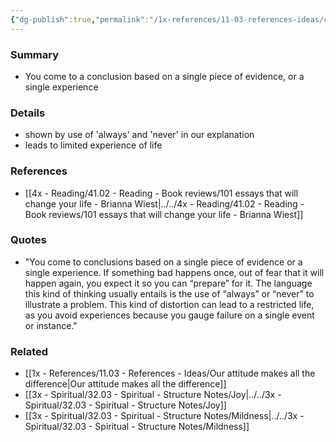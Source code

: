 ```yaml
---
{"dg-publish":true,"permalink":"/1x-references/11-03-references-ideas/cognitive-biases-overgeneralization/"}
---
```



### Summary
- You come to a conclusion based on a single piece of evidence, or a single experience

### Details
- shown by use of 'always' and 'never' in our explanation
- leads to limited experience of life

### References
- [[4x - Reading/41.02 - Reading - Book reviews/101 essays that will change your life - Brianna Wiest\|../../4x - Reading/41.02 - Reading - Book reviews/101 essays that will change your life - Brianna Wiest]]

### Quotes
- "You come to conclusions based on a single piece of evidence or a single experience. If something bad happens once, out of fear that it will happen again, you expect it so you can “prepare” for it. The language this kind of thinking usually entails is the use of “always” or “never” to illustrate a problem. This kind of distortion can lead to a restricted life, as you avoid experiences because you gauge failure on a single event or instance."

### Related
- [[1x - References/11.03 - References - Ideas/Our attitude makes all the difference\|Our attitude makes all the difference]]
- [[3x - Spiritual/32.03 - Spiritual - Structure Notes/Joy\|../../3x - Spiritual/32.03 - Spiritual - Structure Notes/Joy]]
- [[3x - Spiritual/32.03 - Spiritual - Structure Notes/Mildness\|../../3x - Spiritual/32.03 - Spiritual - Structure Notes/Mildness]]